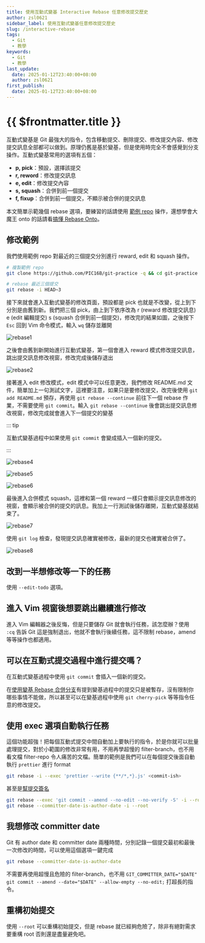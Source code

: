```yaml
---
title: 使用互動式變基 Interactive Rebase 任意修改提交歷史
author: zsl0621
sidebar_label: 使用互動式變基任意修改提交歷史
slug: /interactive-rebase
tags:
  - Git
  - 教學
keywords:
  - Git
  - 教學
last_update:
  date: 2025-01-12T23:40:00+08:00
  author: zsl0621
first_publish:
  date: 2025-01-12T23:40:00+08:00
---
```


# {{ $frontmatter.title }}

互動式變基是 Git 最強大的指令，包含移動提交、刪除提交、修改提交內容、修改提交訊息全部都可以做到。原理仍舊是基於變基，但是使用時完全不會感覺到分支操作。互動式變基常用的選項有五個：

- **p, pick**：預設，選擇該提交
- **r, reword**：修改提交訊息
- **e, edit**：修改提交內容
- **s, squash**：合併到前一個提交
- **f, fixup**：合併到前一個提交，不顯示被合併的提交訊息

本文簡單示範幾個 rebase 選項，要練習的話請使用 [範例 repo](https://github.com/PIC16B/git-practice) 操作，還想學會大魔王 onto 的話請看[搞懂 Rebase Onto](/pro/rebase-onto)。

## 修改範例

我們使用範例 repo 對最近的三個提交分別進行 reward, edit 和 squash 操作。

```sh
# 複製範例 repo
git clone https://github.com/PIC16B/git-practice -q && cd git-practice

# rebase 最近三個提交
git rebase -i HEAD~3
```

接下來就會進入互動式變基的修改頁面，預設都是 pick 也就是不改變，從上到下分別是由舊到新。我們把三個 pick，由上到下依序改為 r (reward 修改提交訊息) e (edit 編輯提交) s (squash 合併到前一個提交)，修改完的結果如圖，之後按下 `Esc` 回到 Vim 命令模式，輸入 `wq` 儲存並離開

![rebase1](./data/rebase-1.webp)

之後會由舊到新開始進行互動式變基，第一個會進入 reward 模式修改提交訊息，跳出提交訊息修改視窗，修改完成後儲存退出

![rebase2](./data/rebase-2.webp)

接著進入 edit 修改模式，edit 模式中可以任意更改，我們修改 README.md 文件，簡單加上一句測試文字，這裡要注意，如果只是要修改提交，改完後使用 `git add README.md` 預存，再使用 `git rebase --continue` 前往下一個 rebase 作業，不需要使用 `git commit`。輸入 `git rebase --continue` 後會跳出提交訊息修改視窗，修改完成就會進入下一個提交的變基

::: tip

互動式變基過程中如果使用 `git commit` 會變成插入一個新的提交。

:::

![rebase4](./data/rebase-4.webp)

![rebase5](./data/rebase-5.webp)

![rebase6](./data/rebase-6.webp)

最後進入合併模式 squash，這裡和第一個 reward 一樣只會顯示提交訊息修改的視窗，會顯示被合併的提交的訊息。我加上一行測試後儲存離開，互動式變基就結束了。

![rebase7](./data/rebase-7.webp)

使用 `git log` 檢查，發現提交訊息確實被修改，最新的提交也確實被合併了。

![rebase8](./data/rebase-8.webp)

## 改到一半想修改等一下的任務

使用 `--edit-todo` 選項。

## 進入 Vim 視窗後想要跳出繼續進行修改

進入 Vim 編輯器之後反悔，但是只要儲存 Git 就會執行任務，該怎麼辦？使用 `:cq` 告訴 Git 這是強制退出，他就不會執行後續任務，這不限制 rebase，amend 等等操作也都適用。

## 可以在互動式提交過程中進行提交嗎？

在互動式變基過程中使用 `git commit` 會插入一個新的提交。

在[使用變基 Rebase 合併分支](./rebase)有提到變基過程中的提交只是被暫存，沒有限制你哪些事情不能做，所以甚至可以在變基過程中使用 `git cherry-pick` 等等指令任意的修改提交。

## 使用 exec 選項自動執行任務

這個功能超強！把每個互動式提交中間自動加上要執行的指令，於是你就可以批量處理提交，對於小範圍的修改非常有用，不用再學超慢的 filter-branch，也不用看文檔 filter-repo 令人痛苦的文檔。簡單的範例是我們可以在每個提交後面自動執行 `prettier` 進行 format

```sh
git rebase -i --exec 'prettier --write {**/*,*}.js' <commit-ish>
```

甚至是[幫提交簽名](https://peterbabic.dev/blog/git-sign-previous-commits-keeping-dates/)

```sh
git rebase --exec 'git commit --amend --no-edit --no-verify -S' -i --root
git rebase --committer-date-is-author-date -i --root
```

## 我想修改 committer date

Git 有 author date 和 committer date 兩種時間，分別記錄一個提交最初和最後一次修改的時間，可以使用這個選項一鍵完成

```sh
git rebase --committer-date-is-author-date
```

不需要再使用超慢且危險的 filter-branch，也不用 `GIT_COMMITTER_DATE="$DATE" git commit --amend --date="$DATE" --allow-empty --no-edit;` 打超長的指令。

## 重構初始提交

使用 `--root` 可以重構初始提交，但是 rebase 就已經夠危險了，除非有絕對需求要重構 root 否則還是盡量避免吧。
